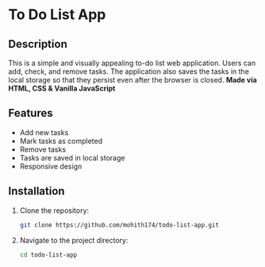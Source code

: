# To Do List App

## Description
This is a simple and visually appealing to-do list web application. Users can add, check, and remove tasks. The application also saves the tasks in the local storage so that they persist even after the browser is closed. 
**Made via HTML, CSS & Vanilla JavaScript**

## Features
- Add new tasks
- Mark tasks as completed
- Remove tasks
- Tasks are saved in local storage
- Responsive design


## Installation
1. Clone the repository:
    ```bash
    git clone https://github.com/mohith174/todo-list-app.git
    ```
2. Navigate to the project directory:
    ```bash
    cd todo-list-app
    ```
